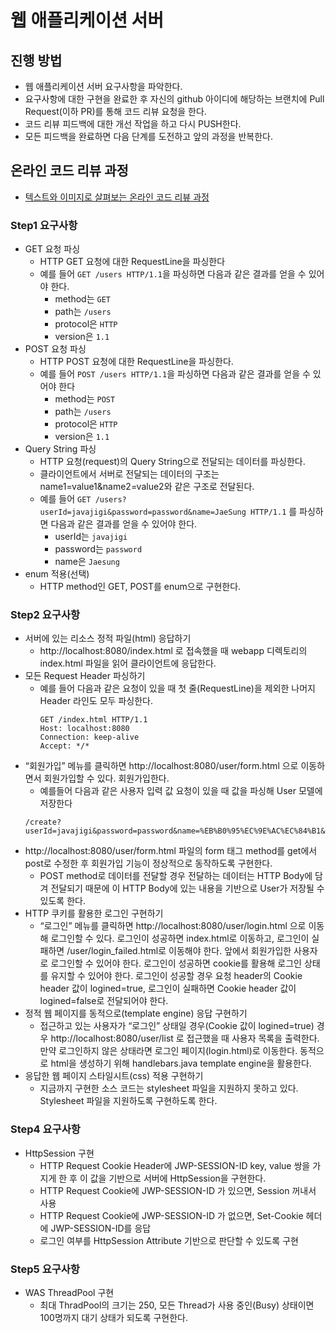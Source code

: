 # 웹 애플리케이션 서버

## 진행 방법

* 웹 애플리케이션 서버 요구사항을 파악한다.
* 요구사항에 대한 구현을 완료한 후 자신의 github 아이디에 해당하는 브랜치에 Pull Request(이하 PR)를 통해 코드 리뷰 요청을 한다.
* 코드 리뷰 피드백에 대한 개선 작업을 하고 다시 PUSH한다.
* 모든 피드백을 완료하면 다음 단계를 도전하고 앞의 과정을 반복한다.

## 온라인 코드 리뷰 과정

* [텍스트와 이미지로 살펴보는 온라인 코드 리뷰 과정](https://github.com/next-step/nextstep-docs/tree/master/codereview)

### Step1 요구사항

- GET 요청 파싱
    - HTTP GET 요청에 대한 RequestLine을 파싱한다
    - 예를 들어 `GET /users HTTP/1.1`을 파싱하면 다음과 같은 결과를 얻을 수 있어야 한다.
        - method는 `GET`
        - path는 `/users`
        - protocol은 `HTTP`
        - version은 `1.1`
- POST 요청 파싱
    - HTTP POST 요청에 대한 RequestLine을 파싱한다.
    - 예를 들어 `POST /users HTTP/1.1`을 파싱하면 다음과 같은 결과를 얻을 수 있어야 한다
        - method는 `POST`
        - path는 `/users`
        - protocol은 `HTTP`
        - version은 `1.1`
- Query String 파싱
    - HTTP 요청(request)의 Query String으로 전달되는 데이터를 파싱한다.
    - 클라이언트에서 서버로 전달되는 데이터의 구조는 name1=value1&name2=value2와 같은 구조로 전달된다.
    - 예를 들어 `GET /users?userId=javajigi&password=password&name=JaeSung HTTP/1.1` 를 파싱하면 다음과 같은 결과를 얻을 수 있어야 한다.
        - userId는 `javajigi`
        - password는 `password`
        - name은 `Jaesung`
- enum 적용(선택)
    - HTTP method인 GET, POST를 enum으로 구현한다.

### Step2 요구사항

- 서버에 있는 리소스 정적 파일(html) 응답하기
    - http://localhost:8080/index.html 로 접속했을 때 webapp 디렉토리의 index.html 파일을 읽어 클라이언트에 응답한다.
- 모든 Request Header 파싱하기
    - 예를 들어 다음과 같은 요청이 있을 때 첫 줄(RequestLine)을 제외한 나머지 Header 라인도 모두 파싱한다.
      ```
      GET /index.html HTTP/1.1
      Host: localhost:8080
      Connection: keep-alive
      Accept: */* 
      ```
- “회원가입” 메뉴를 클릭하면 http://localhost:8080/user/form.html 으로 이동하면서 회원가입할 수 있다. 회원가입한다.
    - 예를들어 다음과 같은 사용자 입력 값 요청이 있을 때 값을 파싱해 User 모델에 저장한다
  ```
  /create?userId=javajigi&password=password&name=%EB%B0%95%EC%9E%AC%EC%84%B1&email=javajigi%40slipp.net
  ```
- http://localhost:8080/user/form.html 파일의 form 태그 method를 get에서 post로 수정한 후 회원가입 기능이 정상적으로 동작하도록 구현한다.
    - POST method로 데이터를 전달할 경우 전달하는 데이터는 HTTP Body에 담겨 전달되기 때문에 이 HTTP Body에 있는 내용을 기반으로 User가 저장될 수 있도록 한다.
- HTTP 쿠키를 활용한 로그인 구현하기
    - “로그인” 메뉴를 클릭하면 http://localhost:8080/user/login.html 으로 이동해 로그인할 수 있다. 로그인이 성공하면 index.html로 이동하고, 로그인이 실패하면
      /user/login_failed.html로 이동해야 한다. 앞에서 회원가입한 사용자로 로그인할 수 있어야 한다. 로그인이 성공하면 cookie를 활용해 로그인 상태를 유지할 수 있어야 한다. 로그인이
      성공할 경우 요청 header의 Cookie header 값이 logined=true, 로그인이 실패하면 Cookie header 값이 logined=false로 전달되어야 한다.
- 정적 웹 페이지를 동적으로(template engine) 응답 구현하기
    - 접근하고 있는 사용자가 “로그인” 상태일 경우(Cookie 값이 logined=true) 경우 http://localhost:8080/user/list 로 접근했을 때 사용자 목록을 출력한다. 만약
      로그인하지 않은 상태라면 로그인 페이지(login.html)로 이동한다. 동적으로 html을 생성하기 위해 handlebars.java template engine을 활용한다.
- 응답한 웹 페이지 스타일시트(css) 적용 구현하기
    - 지금까지 구현한 소스 코드는 stylesheet 파일을 지원하지 못하고 있다. Stylesheet 파일을 지원하도록 구현하도록 한다.

### Step4 요구사항

- HttpSession 구현
    - HTTP Request Cookie Header에 JWP-SESSION-ID key, value 쌍을 가지게 한 후 이 값을 기반으로 서버에 HttpSession을 구현한다.
    - HTTP Request Cookie에 JWP-SESSION-ID 가 있으면, Session 꺼내서 사용
    - HTTP Request Cookie에 JWP-SESSION-ID 가 없으면, Set-Cookie 헤더에 JWP-SESSION-ID를 응답
    - 로그인 여부를 HttpSession Attribute 기반으로 판단할 수 있도록 구현

### Step5 요구사항

- WAS ThreadPool 구현
    - 최대 ThradPool의 크기는 250, 모든 Thread가 사용 중인(Busy) 상태이면 100명까지 대기 상태가 되도록 구현한다.

